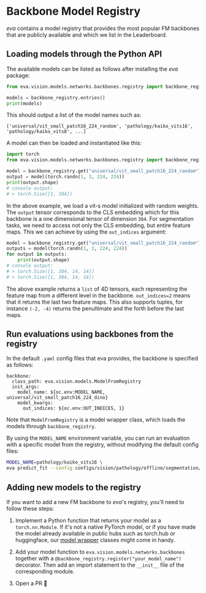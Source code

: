 # Backbone Model Registry
*eva* contains a model registry that provides the most popular FM backbones that are publicly available and which we list in the Leaderboard.

## Loading models through the Python API
The available models can be listed as follows after installing the *eva* package:
```python
from eva.vision.models.networks.backbones.registry import backbone_registry

models = backbone_registry.entries()
print(models)
```

This should output a list of the model names such as:
```
['universal/vit_small_patch16_224_random', 'pathology/kaiko_vits16', 'pathology/kaiko_vits8', ...]
``` 

A model can then be loaded and instantiated like this:

```python
import torch
from eva.vision.models.networks.backbones.registry import backbone_registry

model = backbone_registry.get("universal/vit_small_patch16_224_random")()
output = model(torch.randn(1, 3, 224, 224))
print(output.shape)
# console output:
# > torch.Size([1, 384])
```

In the above example, we load a vit-s model initialized with random weights. The `output` tensor corresponds to the CLS embedding which for this backbone is a one dimensional tensor of dimension `384`.
For segmentation tasks, we need to access not only the CLS embedding, but entire feature maps. This we can achieve by using the `out_indices` argument:

```python
model = backbone_registry.get("universal/vit_small_patch16_224_random")(out_indices=2)
outputs = model(torch.randn(1, 3, 224, 224))
for output in outputs:
    print(output.shape)
# console output:
# > torch.Size([1, 384, 14, 14])
# > torch.Size([1, 384, 14, 14])
```

The above example returns a `list` of 4D tensors, each representing the feature map from a different level in the backbone. `out_indices=2` means that it returns the last two feature maps. This also supports tuples, for instance `(-2, -4)` returns the penultimate and the forth before the last maps.


## Run evaluations using backbones from the registry
In the default `.yaml` config files that eva provides, the backbone is specified as follows:

```
backbone:
  class_path: eva.vision.models.ModelFromRegistry
  init_args:
    model_name: ${oc.env:MODEL_NAME, universal/vit_small_patch16_224_dino}
    model_kwargs:
      out_indices: ${oc.env:OUT_INDICES, 1}
```

Note that `ModelFromRegistry` is a model wrapper class, which loads the models through `backbone_registry`.

By using the `MODEL_NAME` environment variable, you can run an evaluation with a specific model from the registry, without modifying the default config files:
```bash
MODEL_NAME=pathology/kaiko_vits16 \
eva predict_fit --config configs/vision/pathology/offline/segmentation/consep.yaml
```

## Adding new models to the registry
If you want to add a new FM backbone to *eva*'s registry, you'll need to follow these steps:

1. Implement a Python function that returns your model as a `torch.nn.Module`. If it's not a native PyTorch model, or if you have made the model already available in public hubs such as torch.hub or huggingface, our [model wrapper](./model_wrappers.md) classes might come in handy.

2. Add your model function to `eva.vision.models.networks.backbones` together with a `@backbone_registry.register("your_model_name")` decorator. Then add an import statement to the `__init__` file of the corresponding module.

3. Open a PR 🚀
